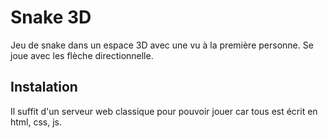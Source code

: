 # Snake 3D

Jeu de snake dans un espace 3D avec une vu à la première personne. Se joue avec les flèche directionnelle.

## Instalation

Il suffit d'un serveur web classique pour pouvoir jouer car tous est écrit en html, css, js.
